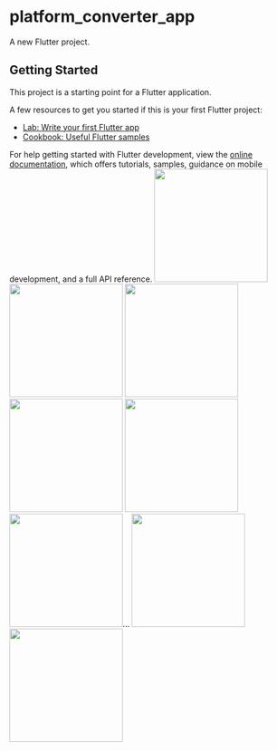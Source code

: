 # platform_converter_app

A new Flutter project.

## Getting Started

This project is a starting point for a Flutter application.

A few resources to get you started if this is your first Flutter project:


- [Lab: Write your first Flutter app](https://docs.flutter.dev/get-started/codelab)
- [Cookbook: Useful Flutter samples](https://docs.flutter.dev/cookbook)

For help getting started with Flutter development, view the
[online documentation](https://docs.flutter.dev/), which offers tutorials,
samples, guidance on mobile development, and a full API reference.
<img src = "https://user-images.githubusercontent.com/123537725/219288160-a96f3eed-724b-42a1-a477-71f132a83cdf.png" width="200px">
<img src = "https://user-images.githubusercontent.com/123537725/219288173-e5c368e3-33a6-447d-9c6a-eb7c666fa696.png" width="200px">
<img src = "https://user-images.githubusercontent.com/123537725/219288178-edf07e4e-1c79-4267-89b2-8b0918ae54d4.png" width="200px">
<img src = "https://user-images.githubusercontent.com/123537725/219288184-6008e13c-80b4-4a78-bc7d-0ce992ac01ee.png" width="200px">
<img src = "https://user-images.githubusercontent.com/123537725/219288185-8426b6ac-d70e-49a3-9510-5f5c905a353a.png" width="200px">
<img src = "https://user-images.githubusercontent.com/123537725/219288793-f074a66b-cc20-487d-b975-19ab1aa8e3ab.png" width="200px">...
<img src = "https://user-images.githubusercontent.com/123537725/219288188-0d51d5a8-4885-4e3d-8ae0-d2005c799c55.png" width="200px">
<img src = "https://user-images.githubusercontent.com/123537725/219288191-a86b718d-bf4f-4aef-b6d2-e9386f5d2c39.png" width="200px">
